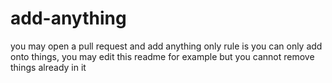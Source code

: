 # add-anything
you may open a pull request and add anything
only rule is you can only add onto things, you may edit this readme for example but you cannot remove things already in it 
